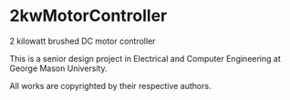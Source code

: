 # 2kwMotorController
2 kilowatt brushed DC motor controller

This is a senior design project in Electrical and Computer Engineering at George Mason University.

All works are copyrighted by their respective authors.
